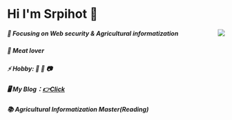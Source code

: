 # Hi I'm Srpihot 👋
<img align="right" src="https://github-readme-stats.vercel.app/api/top-langs/?username=Srpihot&layout=compact&theme=gruvbox&count_private=false&hide=Blade" />

##### :orange_book: Focusing on Web security & Agricultural informatization
##### :meat_on_bone: Meat lover
##### ⚡ Hobby: 🏀 🎸 📷
##### 🖥 My Blog：[👉Click](https://blog.srpihot.site)
##### 📚 Agricultural Informatization Master(Reading)

